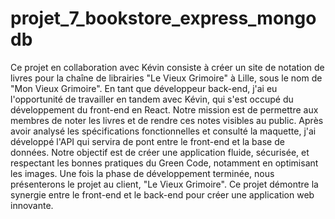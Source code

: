 # projet_7_bookstore_express_mongodb

Ce projet en collaboration avec Kévin consiste à créer un site de notation de livres pour la chaîne de librairies "Le Vieux Grimoire" à Lille, sous le nom de "Mon Vieux Grimoire". En tant que développeur back-end, j'ai eu l'opportunité de travailler en tandem avec Kévin, qui s'est occupé du développement du front-end en React. Notre mission est de permettre aux membres de noter les livres et de rendre ces notes visibles au public. Après avoir analysé les spécifications fonctionnelles et consulté la maquette, j'ai développé l'API qui servira de pont entre le front-end et la base de données. Notre objectif est de créer une application fluide, sécurisée, et respectant les bonnes pratiques du Green Code, notamment en optimisant les images. Une fois la phase de développement terminée, nous présenterons le projet au client, "Le Vieux Grimoire". Ce projet démontre la synergie entre le front-end et le back-end pour créer une application web innovante.
